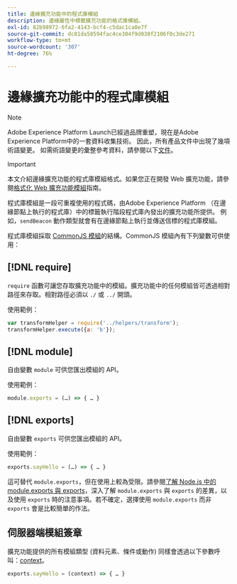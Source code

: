 ```yaml
---
title: 邊緣擴充功能中的程式庫模組
description: 邊緣屬性中標籤擴充功能的格式庫模組。
exl-id: 82b98972-6fa2-4143-bcf4-c5dac1ca0e7f
source-git-commit: dc81da58594fac4ce304f9d030f2106f0c3de271
workflow-type: tm+mt
source-wordcount: '307'
ht-degree: 76%

---
```


# 邊緣擴充功能中的程式庫模組

>[!NOTE]
>
>Adobe Experience Platform Launch已經過品牌重塑，現在是Adobe Experience Platform中的一套資料收集技術。 因此，所有產品文件中出現了幾項術語變更。 如需術語變更的彙整參考資料，請參閱以下[文件](../../term-updates.md)。

>[!IMPORTANT]
>
>本文介紹邊緣擴充功能的程式庫模組格式。如果您正在開發 Web 擴充功能，請參閱[格式化 Web 擴充功能模組](../web/format.md)指南。

程式庫模組是一段可重複使用的程式碼，由Adobe Experience Platform （在邊緣節點上執行的程式庫）中的標籤執行階段程式庫內發出的擴充功能所提供。 例如，`sendBeacon` 動作類型就會有在邊緣節點上執行並傳送信標的程式庫模組。

程式庫模組採取 [CommonJS 模組](https://nodejs.org/api/modules.html#modules-commonjs-modules)的結構。CommonJS 模組內有下列變數可供使用：

## [!DNL require]

`require` 函數可讓您存取擴充功能中的模組。擴充功能中的任何模組皆可透過相對路徑來存取。相對路徑必須以 `./` 或 `../` 開頭。

使用範例：

```js
var transformHelper = require('../helpers/transform');
transformHelper.execute({a: 'b'});
```

## [!DNL module]

自由變數 `module` 可供您匯出模組的 API。

使用範例：

```js
module.exports = (…) => { … }
```

## [!DNL exports]

自由變數 `exports` 可供您匯出模組的 API。

使用範例：

```js
exports.sayHello = (…) => { … }
```

這可替代 `module.exports`，但在使用上較為受限。請參閱[了解 Node.js 中的 module.exports 與 exports](https://www.sitepoint.com/understanding-module-exports-exports-node-js/)，深入了解 `module.exports` 與 `exports` 的差異，以及使用 `exports` 時的注意事項。若不確定，選擇使用 `module.exports` 而非 `exports` 會是比較簡單的作法。

## 伺服器端模組簽章

擴充功能提供的所有模組類型 (資料元素、條件或動作) 同樣會透過以下參數呼叫：[context](./context.md)。

```js
exports.sayHello = (context) => { … }
```
